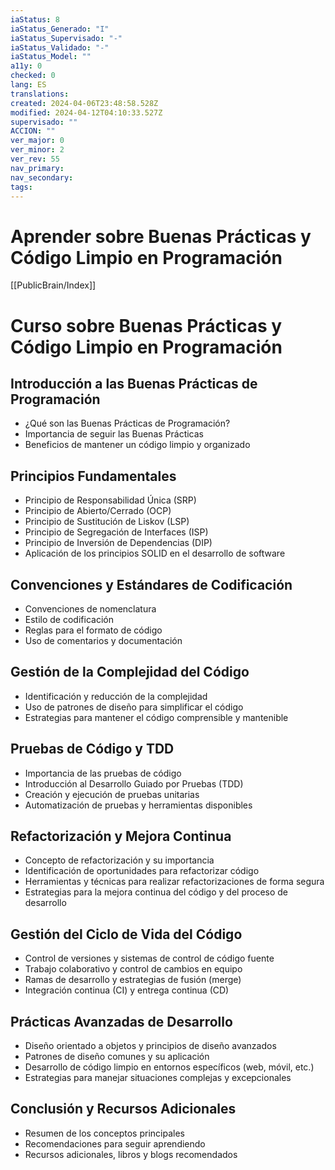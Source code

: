 ```yaml
---
iaStatus: 8
iaStatus_Generado: "I"
iaStatus_Supervisado: "-"
iaStatus_Validado: "-"
iaStatus_Model: ""
a11y: 0
checked: 0
lang: ES
translations: 
created: 2024-04-06T23:48:58.528Z
modified: 2024-04-12T04:10:33.527Z
supervisado: ""
ACCION: ""
ver_major: 0
ver_minor: 2
ver_rev: 55
nav_primary: 
nav_secondary: 
tags:
---
```

# Aprender sobre Buenas Prácticas y Código Limpio en Programación

[[PublicBrain/Index]]

# Curso sobre Buenas Prácticas y Código Limpio en Programación

## Introducción a las Buenas Prácticas de Programación
- ¿Qué son las Buenas Prácticas de Programación?
- Importancia de seguir las Buenas Prácticas
- Beneficios de mantener un código limpio y organizado

## Principios Fundamentales
- Principio de Responsabilidad Única (SRP)
- Principio de Abierto/Cerrado (OCP)
- Principio de Sustitución de Liskov (LSP)
- Principio de Segregación de Interfaces (ISP)
- Principio de Inversión de Dependencias (DIP)
- Aplicación de los principios SOLID en el desarrollo de software

## Convenciones y Estándares de Codificación
- Convenciones de nomenclatura
- Estilo de codificación
- Reglas para el formato de código
- Uso de comentarios y documentación

## Gestión de la Complejidad del Código
- Identificación y reducción de la complejidad
- Uso de patrones de diseño para simplificar el código
- Estrategias para mantener el código comprensible y mantenible

## Pruebas de Código y TDD
- Importancia de las pruebas de código
- Introducción al Desarrollo Guiado por Pruebas (TDD)
- Creación y ejecución de pruebas unitarias
- Automatización de pruebas y herramientas disponibles

## Refactorización y Mejora Continua
- Concepto de refactorización y su importancia
- Identificación de oportunidades para refactorizar código
- Herramientas y técnicas para realizar refactorizaciones de forma segura
- Estrategias para la mejora continua del código y del proceso de desarrollo

## Gestión del Ciclo de Vida del Código
- Control de versiones y sistemas de control de código fuente
- Trabajo colaborativo y control de cambios en equipo
- Ramas de desarrollo y estrategias de fusión (merge)
- Integración continua (CI) y entrega continua (CD)

## Prácticas Avanzadas de Desarrollo
- Diseño orientado a objetos y principios de diseño avanzados
- Patrones de diseño comunes y su aplicación
- Desarrollo de código limpio en entornos específicos (web, móvil, etc.)
- Estrategias para manejar situaciones complejas y excepcionales

## Conclusión y Recursos Adicionales
- Resumen de los conceptos principales
- Recomendaciones para seguir aprendiendo
- Recursos adicionales, libros y blogs recomendados
